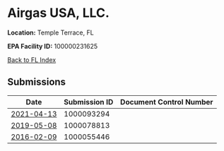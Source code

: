 # Airgas USA, LLC.

**Location:** Temple Terrace, FL

**EPA Facility ID:** 100000231625

[Back to FL Index](../../index.md)

## Submissions

| Date | Submission ID | Document Control Number |
|------|--------------|-------------------------|
| [2021-04-13](submissions/1000093294.md) | 1000093294 |  |
| [2019-05-08](submissions/1000078813.md) | 1000078813 |  |
| [2016-02-09](submissions/1000055446.md) | 1000055446 |  |

